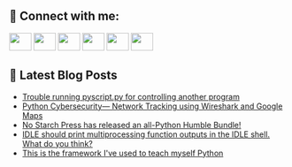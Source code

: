 ## 🔎 Connect with me:
[<img height="32" width="40" src="https://cdn.jsdelivr.net/npm/simple-icons@v5/icons/telegram.svg" />](https://t.me/bullbesh)
[<img height="32" width="40" src="https://cdn.jsdelivr.net/npm/simple-icons@v5/icons/vk.svg" />](https://vk.com/bullbesh)
[<img height="32" width="40" src="https://cdn.jsdelivr.net/npm/simple-icons@v5/icons/twitter.svg" />](https://twitter.com/bullbesh1)
[<img height="32" width="40" src="https://cdn.jsdelivr.net/npm/simple-icons@v5/icons/instagram.svg" />](https://www.instagram.com/bullbesh)
[<img height="32" width="40" src="https://cdn.jsdelivr.net/npm/simple-icons@v5/icons/reddit.svg" />](https://www.reddit.com/user/bullbesh)
[<img height="32" width="40" src="https://cdn.jsdelivr.net/npm/simple-icons@v5/icons/youtube.svg" />](https://www.youtube.com/channel/UCtfjRs6uzgq5mfm8S06WTcg)

## 📕 Latest Blog Posts
<!-- BLOG-POST-LIST:START -->
- [Trouble running pyscript.py for controlling another program](https://www.reddit.com/r/Python/comments/ump2vc/trouble_running_pyscriptpy_for_controlling/)
- [Python Cybersecurity— Network Tracking using Wireshark and Google Maps](https://www.reddit.com/r/Python/comments/umoj91/python_cybersecurity_network_tracking_using/)
- [No Starch Press has released an all-Python Humble Bundle!](https://www.reddit.com/r/Python/comments/umnz27/no_starch_press_has_released_an_allpython_humble/)
- [IDLE should print multiprocessing function outputs in the IDLE shell. What do you think?](https://www.reddit.com/r/Python/comments/umnqky/idle_should_print_multiprocessing_function/)
- [This is the framework I&#39;ve used to teach myself Python](https://www.reddit.com/r/Python/comments/ummae9/this_is_the_framework_ive_used_to_teach_myself/)
<!-- BLOG-POST-LIST:END -->
